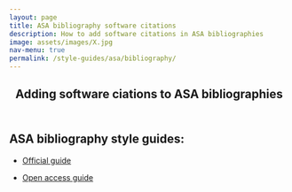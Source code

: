 ```yaml
---
layout: page
title: ASA bibliography software citations
description: How to add software citations in ASA bibliographies
image: assets/images/X.jpg
nav-menu: true
permalink: /style-guides/asa/bibliography/
---
```

<!-- Main -->
<div id="main" class="alt">

<!-- One -->
<section id="one">
	<div class="inner">
		<header class="major">
			<h1>Adding software ciations to ASA bibliographies</h1>
		</header>

<!-- Content -->
<h2 id="content">ASA bibliography style guides:</h2>
<div class="row">
	<div class="6u 12u$(small)">
		<ul class="actions">
			<li><a href="https://www.asanet.org/asa-style-guide-sixth-edition" class="button big">Official guide</a></li>
		</ul>
	</div>
	<div class="6u$ 12u$(small)">
		<ul class="actions">
			<li><a href="https://www.citethisforme.com/citation-generator/asa/how-to-cite-software4" class="button big">Open access guide</a></li>
		</ul>
	</div>

</div>

</div>
